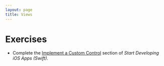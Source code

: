 ```yaml
---
layout: page
title: Views
---
```


# Exercises
- Complete the [Implement a Custom Control](https://developer.apple.com/library/ios/referencelibrary/GettingStarted/DevelopiOSAppsSwift/Lesson5.html#//apple_ref/doc/uid/TP40015214-CH19-SW1) section of *Start Developing iOS Apps (Swift)*.
